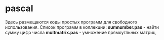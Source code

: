 # pascal
Здесь размещаются коды простых программ для свободного использования. 
Список программ в коллекции:
<b>sumnumber.pas</b> - найти сумму цифр числа
<b>multmatrix.pas</b> - умножение прямоугльных матриц
